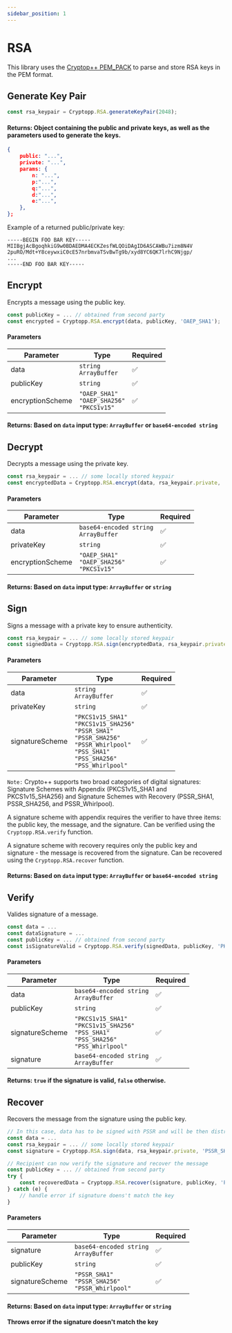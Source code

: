 ```yaml
---
sidebar_position: 1
---
```


# RSA

This library uses the [Cryptop++ PEM_PACK](https://github.com/noloader/cryptopp-pem) to parse and store RSA keys in the PEM format.

## Generate Key Pair

```js
const rsa_keypair = Cryptopp.RSA.generateKeyPair(2048);
```

#### Returns: Object containing the public and private keys, as well as the parameters used to generate the keys.

```json
{
    public: "...",
    private: "...",
    params: {
        n: "...",
        p:"...",
        q:"...",
        d:"...",
        e:"...",
    },
};
```

Example of a returned public/private key:

```
-----BEGIN FOO BAR KEY-----
MIIBgjAcBgoqhkiG9w0BDAEDMA4ECKZesfWLQOiDAgID6ASCAWBu7izm8N4V
2puRO/Mdt+Y8ceywxiC0cE57nrbmvaTSvBwTg9b/xyd8YC6QK7lrhC9Njgp/
...
-----END FOO BAR KEY-----
```

## Encrypt

Encrypts a message using the public key.

```js
const publicKey = ... // obtained from second party
const encrypted = Cryptopp.RSA.encrypt(data, publicKey, 'OAEP_SHA1');
```

#### Parameters

| Parameter        | Type                                                   | Required |
| ---------------- | ------------------------------------------------------ | -------- |
| data             | `string` <br/> `ArrayBuffer`                           | ✅       |
| publicKey        | `string`                                               | ✅       |
| encryptionScheme | `"OAEP_SHA1"` <br/> `"OAEP_SHA256"` <br/> `"PKCS1v15"` | ✅       |
#### Returns: Based on `data` input type: `ArrayBuffer` or `base64-encoded string`

## Decrypt

Decrypts a message using the private key.

```js
const rsa_keypair = ... // some locally stored keypair
const encryptedData = Cryptopp.RSA.encrypt(data, rsa_keypair.private, 'OAEP_SHA1');
```

#### Parameters

| Parameter        | Type                                                   | Required |
| ---------------- | ------------------------------------------------------ | -------- |
| data             | `base64-encoded string` <br/> `ArrayBuffer`            | ✅       |
| privateKey       | `string`                                               | ✅       |
| encryptionScheme | `"OAEP_SHA1"` <br/> `"OAEP_SHA256"` <br/> `"PKCS1v15"` | ✅       |

#### Returns: Based on `data` input type: `ArrayBuffer` or `string`

## Sign

Signs a message with a private key to ensure authenticity.

```js
const rsa_keypair = ... // some locally stored keypair
const signedData = Cryptopp.RSA.sign(encryptedData, rsa_keypair.private, 'PKCS1v15_SHA1');
```

#### Parameters

| Parameter        | Type                                             | Required |
| ---------------- | ------------------------------------------------ | -------- |
| data             | `string` <br/> `ArrayBuffer`                         | ✅       |
| privateKey       | `string`                                         | ✅       |
| signatureScheme  | `"PKCS1v15_SHA1"`  <br/> `"PKCS1v15_SHA256"`  <br/> `"PSSR_SHA1"`   <br/> `"PSSR_SHA256"`  <br/> `"PSSR_Whirlpool"`  <br/> `"PSS_SHA1"`  <br/> `"PSS_SHA256"`  <br/> `"PSS_Whirlpool"`| ✅       |

`Note:` Crypto++ supports two broad categories of digital signatures: Signature Schemes with Appendix (PKCS1v15_SHA1 and PKCS1v15_SHA256) and Signature Schemes with Recovery (PSSR_SHA1, PSSR_SHA256, and PSSR_Whirlpool).

A signature scheme with appendix requires the verifier to have three items: the public key, the message, and the signature. Can be verified using the `Cryptopp.RSA.verify` function.

A signature scheme with recovery requires only the public key and signature - the message is recovered from the signature. Can be recovered using the `Cryptopp.RSA.recover` function.

#### Returns: Based on `data` input type: `ArrayBuffer` or `base64-encoded string`

## Verify

Valides signature of a message.

```js
const data = ...
const dataSignature = ...
const publicKey = ... // obtained from second party
const isSignatureValid = Cryptopp.RSA.verify(signedData, publicKey, 'PKCS1v15_SHA1', dataSignature);
```

#### Parameters

| Parameter       | Type                                        | Required |
| --------------- | ------------------------------------------- | -------- |
| data            | `base64-encoded string` <br/> `ArrayBuffer` | ✅       |
| publicKey       | `string`                                    | ✅       |
| signatureScheme | `"PKCS1v15_SHA1"` <br/> `"PKCS1v15_SHA256"` <br/> `"PSS_SHA1"` <br/> `"PSS_SHA256"` <br/> `"PSS_Whirlpool"` | ✅       |
| signature       | `base64-encoded string` <br/> `ArrayBuffer` | ✅       |
#### Returns: `true` if the signature is valid, `false` otherwise.

## Recover

Recovers the message from the signature using the public key.

```js
// In this case, data has to be signed with PSSR and will be then distributed as the message
const data = ...
const rsa_keypair = ... // some locally stored keypair
const signature = Cryptopp.RSA.sign(data, rsa_keypair.private, 'PSSR_SHA1');

// Recipient can now verify the signature and recover the message
const publicKey = ... // obtained from second party
try {
    const recoveredData = Cryptopp.RSA.recover(signature, publicKey, 'PSSR_SHA1');
} catch (e) {
    // handle error if signature doens't match the key
}
```

#### Parameters

| Parameter       | Type                                                         | Required |
| --------------- | ------------------------------------------------------------ | -------- |
| signature       | `base64-encoded string` <br/> `ArrayBuffer`                  | ✅       |
| publicKey       | `string`                                                     | ✅       |
| signatureScheme | `"PSSR_SHA1"` <br/> `"PSSR_SHA256"` <br/> `"PSSR_Whirlpool"` | ✅       |

#### Returns: Based on `data` input type: `ArrayBuffer` or `string`

#### Throws error if the signature doesn't match the key
